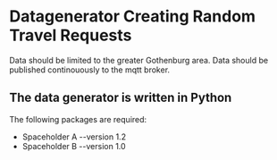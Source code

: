 # Datagenerator Creating Random Travel Requests

Data should be limited to the greater Gothenburg area.
Data should be published continouously to the mqtt broker.

## The data generator is written in Python

The following packages are required:
- Spaceholder A --version 1.2
- Spaceholder B --version 1.0
